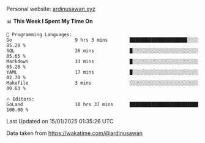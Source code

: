 Personal website: [ardinusawan.xyz](https://ardinusawan.xyz)

<!--START_SECTION:waka-->
📊 **This Week I Spent My Time On** 

```text
💬 Programming Languages: 
Go                       9 hrs 3 mins        █████████████████████░░░░   85.28 % 
SQL                      36 mins             █░░░░░░░░░░░░░░░░░░░░░░░░   05.65 % 
Markdown                 33 mins             █░░░░░░░░░░░░░░░░░░░░░░░░   05.28 % 
YAML                     17 mins             █░░░░░░░░░░░░░░░░░░░░░░░░   02.70 % 
Makefile                 3 mins              ░░░░░░░░░░░░░░░░░░░░░░░░░   00.63 % 

🔥 Editors: 
GoLand                   10 hrs 37 mins      █████████████████████████   100.00 % 
```


 Last Updated on 15/01/2025 01:35:26 UTC
<!--END_SECTION:waka-->
Data taken from https://wakatime.com/@ardinusawan
